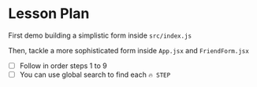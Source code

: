 # Lesson Plan

First demo building a simplistic form inside `src/index.js`

Then, tackle a more sophisticated form inside `App.jsx` and `FriendForm.jsx`

* [ ] Follow in order steps 1 to 9
* [ ] You can use global search to find each `🔥 STEP`
